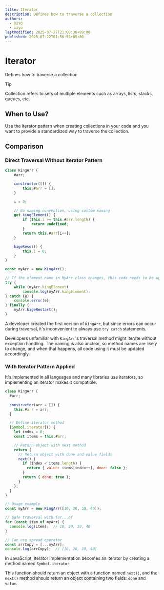 ```yaml
---
title: Iterator
description: Defines how to traverse a collection
authors:
  - XIYO
  - xiyo
lastModified: 2025-07-27T21:08:36+09:00
published: 2025-07-22T01:56:54+09:00
---
```

# Iterator

Defines how to traverse a collection

> [!TIP]
> Collection refers to sets of multiple elements such as arrays, lists, stacks, queues, etc.

## When to Use?

Use the Iterator pattern when creating collections in your code and you want to provide a standardized way to traverse the collection.

## Comparison

### Direct Traversal Without Iterator Pattern

```javascript
class KingArr {
	#arr;

	constructor([]) {
		this.#arr = [];
	}

	i = 0;

	// No naming convention, using custom naming
	get kingElement() {
		if (this.i >= this.#arr.length) {
			return undefined;
		}
		return this.#arr[i++];
	}

	kigeReset() {
		this.i = 0;
	}
}

const myArr = new KingArr();

// If the element name in MyArr class changes, this code needs to be updated too
try {
	while (myArr.kingElement)
        console.log(myArr.kingElement);
} catch (e) {
    console.error(e);
} finally {
    myArr.kigeRestart();
}
```

A developer created the first version of `KingArr`, but since errors can occur during traversal, it's inconvenient to always use `try catch` statements.

Developers unfamiliar with `KingArr`'s traversal method might iterate without exception handling.
The naming is also unclear, so method names are likely to change, and when that happens, all code using it must be updated accordingly.

### With Iterator Pattern Applied

It's implemented in all languages and many libraries use iterators, so implementing an iterator makes it compatible.

```javascript
class KingArr {
  #arr;
  
  constructor(arr = []) {
    this.#arr = arr;
  }

  // Define iterator method
  [Symbol.iterator]() {
    let index = 0;
    const items = this.#arr;

	// Return object with next method
    return {
      // Return object with done and value fields
      next() {
        if (index < items.length) {
          return { value: items[index++], done: false };
        }
        return { done: true };
      }
    };
  }
}

// Usage example
const myArr = new KingArr([10, 20, 30, 40]);

// Safe traversal with for...of
for (const item of myArr) {
  console.log(item);  // 10, 20, 30, 40
}

// Can use spread operator
const arrCopy = [...myArr];
console.log(arrCopy);  // [10, 20, 30, 40]
```

In JavaScript, iterator implementation becomes an iterator by creating a method named `Symbol.iterator`.

This function should return an object with a function named `next()`, and
the `next()` method should return an object containing two fields: `done` and `value`.
